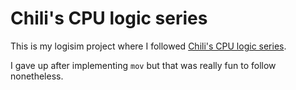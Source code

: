 # Chili's CPU logic series

This is my logisim project where I followed [Chili's CPU logic series](https://youtube.com/playlist?list=PLqCJpWy5Fohdz6Nu2yG6Loubocqk3sRNR).

I gave up after implementing `mov` but that was really fun to follow nonetheless.
